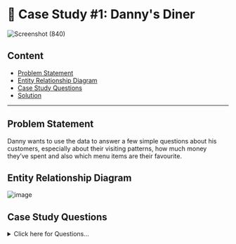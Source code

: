 # 🍜 Case Study #1: Danny's Diner
![Screenshot (840)](https://github.com/Mansiguptaa13/-Case-Study-1-Danny-s-Diner/assets/109064543/940ae902-67ff-4303-be30-f1dad79a2dee)

## Content
- [Problem Statement](#Problem-Statement)
- [Entity Relationship Diagram](#Entity-Relationship-Diagram)
- [Case Study Questions](#Case-Study-Questions)
- [Solution](#Solution-with-logic)


***

## Problem Statement
Danny wants to use the data to answer a few simple questions about his customers, especially about their visiting patterns, how much money they’ve spent and also which menu items are their favourite.

## Entity Relationship Diagram
![image](https://user-images.githubusercontent.com/81607668/127271130-dca9aedd-4ca9-4ed8-b6ec-1e1920dca4a8.png)

## Case Study Questions

<details>
<summary>
Click here for Questions...
</summary>

1- What is the total amount each customer spent at the restaurant?
2- How many days has each customer visited the restaurant?
3- What was the first item from the menu purchased by each customer?
4- What is the most purchased item on the menu and how many times was it purchased by all customers?
5- Which item was the most popular for each customer?
6- Which item was purchased first by the customer after they became a member?
7- Which item was purchased just before the customer became a member?
8- What is the total items and amount spent for each member before they became a member?
9- If each $1 spent equates to 10 points and sushi has a 2x points multiplier - how many points would each customer have?
10- In the first week after a customer joins the program (including their join date) they earn 2x points on all items, not just sushi - how many points do customer A and B have at the end of January?

</details>



